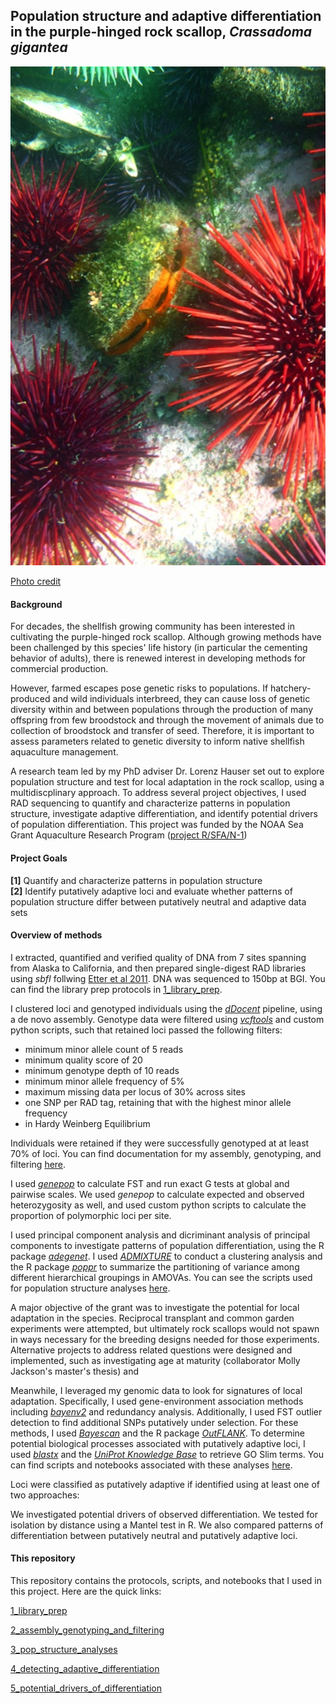 ## Population structure and adaptive differentiation in the purple-hinged rock scallop, *Crassadoma gigantea*

![image](https://github.com/nclowell/RAD_Scallops/blob/master/imgs/scallop.jpg)

[Photo credit](https://www.centralcoastbiodiversity.org/rock-scallop-bull-crassodoma-gigantea.html)

#### Background

For decades, the shellfish growing community has been interested in cultivating the purple-hinged rock scallop. Although growing methods have been challenged by this species' life history (in particular the cementing behavior of adults), there is renewed interest in developing methods for commercial production.

However, farmed escapes pose genetic risks to populations. If hatchery-produced and wild individuals interbreed, they can cause loss of genetic diversity within and between populations through the production of many offspring from few broodstock and through the movement of animals due to collection of broodstock and transfer of seed. Therefore, it is important to assess parameters related to genetic diversity to inform native shellfish aquaculture management.

A research team led by my PhD adviser Dr. Lorenz Hauser set out to explore population structure and test for local adaptation in the rock scallop, using a multidiscplinary approach. To address several project objectives, I used RAD sequencing to quantify and characterize patterns in population structure, investigate adaptive differentiation, and identify potential drivers of population differentiation. This project was funded by the NOAA Sea Grant Aquaculture Research Program ([project R/SFA/N-1](https://wsg.washington.edu/research/a-new-native-species-for-shellfish-aquaculture-and-precautionary-guidelines-to-protect-wild-populations-local-adaptation-population-differentiation-and-broodstock-development-in-rock-scallops/))

#### Project Goals

**[1]** Quantify and characterize patterns in population structure
<br>**[2]** Identify putatively adaptive loci and evaluate whether patterns of population structure differ between putatively neutral and adaptive data sets

#### Overview of methods

I extracted, quantified and verified quality of DNA from 7 sites spanning from Alaska to California, and then prepared single-digest RAD libraries using *sbfI* follwing [Etter et al 2011](https://link.springer.com/protocol/10.1007/978-1-61779-228-1_9). DNA was sequenced to 150bp at BGI. You can find the library prep protocols in [1_library_prep](https://github.com/nclowell/RAD_scallops/tree/master/1_library_prep).

I clustered loci and genotyped individuals using the [*dDocent*](https://www.ddocent.com/) pipeline, using a de novo assembly. Genotype data were filtered using [*vcftools*](http://vcftools.sourceforge.net/) and custom python scripts, such that retained loci passed the following filters:

- minimum minor allele count of 5 reads
- minimum quality score of 20
- minimum genotype depth of 10 reads
- minimum minor allele frequency of 5%
- maximum missing data per locus of 30% across sites
- one SNP per RAD tag, retaining that with the highest minor allele frequency
- in Hardy Weinberg Equilibrium

Individuals were retained if they were successfully genotyped at at least 70% of loci. You can find documentation for my assembly, genotyping, and filtering [here]().

I used [*genepop*](https://cran.r-project.org/web/packages/genepop/index.html) to calculate FST and run exact G tests at global and pairwise scales. We used *genepop* to calculate expected and observed heterozygosity as well, and used custom python scripts to calculate the proportion of polymorphic loci per site.

I used principal component analysis and dicriminant analysis of principal components to investigate patterns of population differentiation, using the R package [*adegenet*](https://cran.r-project.org/web/packages/adegenet/index.html). I used [*ADMIXTURE*](https://gaworkshop.readthedocs.io/en/latest/contents/07_admixture/admixture.html) to conduct a clustering analysis and the R package [*poppr*](https://cran.r-project.org/web/packages/poppr/index.html) to summarize the partitioning of variance among different hierarchical groupings in AMOVAs. You can see the scripts used for population structure analyses [here]().

A major objective of the grant was to investigate the potential for local adaptation in the species. Reciprocal transplant and common garden experiments were attempted, but ultimately rock scallops would not spawn in ways necessary for the breeding designs needed for those experiments. Alternative projects to address related questions were designed and implemented, such as investigating age at maturity (collaborator Molly Jackson's master's thesis) and 

Meanwhile, I leveraged my genomic data to look for signatures of local adaptation. Specifically, I used gene-environment association methods including [*bayenv2*](https://gcbias.org/bayenv/) and redundancy analysis. Additionally, I used FST outlier detection to find additional SNPs putatively under selection. For these methods, I used [*Bayescan*](http://cmpg.unibe.ch/software/BayeScan/) and the R package [*OutFLANK*](http://rstudio-pubs-static.s3.amazonaws.com/305384_9aee1c1046394fb9bd8e449453d72847.html). To determine potential biological processes associated with putatively adaptive loci, I used [*blastx*](https://blast.ncbi.nlm.nih.gov/Blast.cgi?LINK_LOC=blasthome&PAGE_TYPE=BlastSearch&PROGRAM=blastx) and the [*UniProt Knowledge Base*](https://www.uniprot.org/help/uniprotkb) to retrieve GO Slim terms. You can find scripts and notebooks associated with these analyses [here]().

 Loci were classified as putatively adaptive if identified using at least one of two approaches:

We investigated potential drivers of observed differentiation. We tested for isolation by distance using a Mantel test in R. We also compared patterns of differentiation between putatively neutral and putatively adaptive loci. 

#### This repository

This repository contains the protocols, scripts, and notebooks that I used in this project. Here are the quick links:

[1_library_prep]()

[2_assembly_genotyping_and_filtering]()

[3_pop_structure_analyses]()

[4_detecting_adaptive_differentiation]()

[5_potential_drivers_of_differentiation]()

